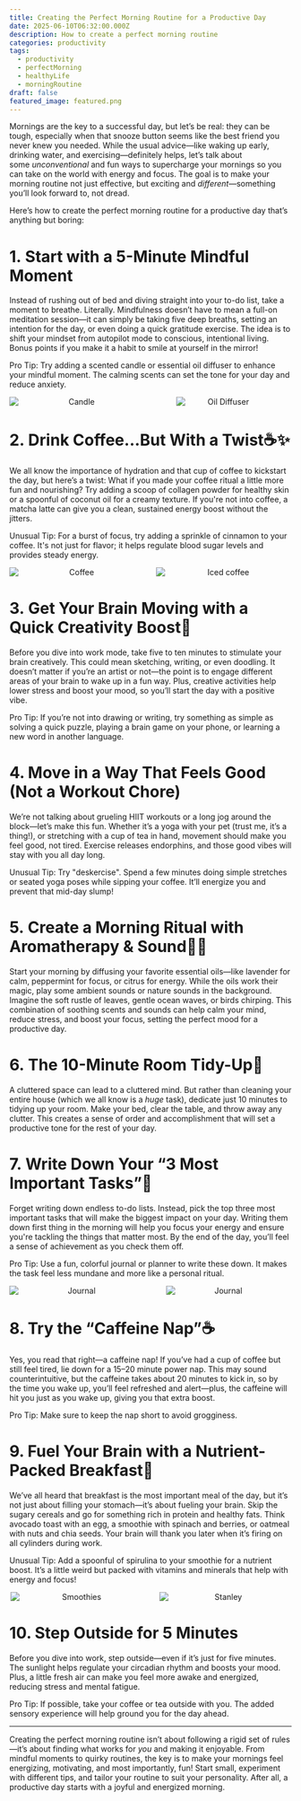 ```yaml
---
title: Creating the Perfect Morning Routine for a Productive Day
date: 2025-06-10T06:32:00.000Z
description: How to create a perfect morning routine
categories: productivity
tags:
  - productivity
  - perfectMorning
  - healthyLife
  - morningRoutine
draft: false
featured_image: featured.png
---
```

Mornings are the key to a successful day, but let’s be real: they can be tough, especially when that snooze button seems like the best friend you never knew you needed. While the usual advice—like waking up early, drinking water, and exercising—definitely helps, let’s talk about some *unconventional* and fun ways to supercharge your mornings so you can take on the world with energy and focus. The goal is to make your morning routine not just effective, but exciting and *different*—something you’ll look forward to, not dread.

Here’s how to create the perfect morning routine for a productive day that’s anything but boring:

# 1. Start with a 5-Minute Mindful Moment

Instead of rushing out of bed and diving straight into your to-do list, take a moment to breathe. Literally. Mindfulness doesn’t have to mean a full-on meditation session—it can simply be taking five deep breaths, setting an intention for the day, or even doing a quick gratitude exercise. The idea is to shift your mindset from autopilot mode to conscious, intentional living. Bonus points if you make it a habit to smile at yourself in the mirror!

Pro Tip: Try adding a scented candle or essential oil diffuser to enhance your mindful moment. The calming scents can set the tone for your day and reduce anxiety.
<div style="display: flex; flex-wrap: wrap; gap: 20px; justify-content: center;">

  <div style="flex: 1 1 200px; text-align: center;">
    <img src="https://m.media-amazon.com/images/I/71kg9AGZU7L._AC_SL1500_.jpg" alt="Candle" style="max-width: 100%; height: auto; display: block; margin: 0 auto;" />
  </div>

  <div style="flex: 1 1 200px; text-align: center;">
    <img src="https://m.media-amazon.com/images/I/71NUV5ZzoFL._AC_SL1495_.jpg" alt="Oil Diffuser" style="max-width: 70%; height: auto; display: block; margin: 0 auto;" />
  </div>

</div>

# 2. Drink Coffee...But With a Twist☕✨

We all know the importance of hydration and that cup of coffee to kickstart the day, but here’s a twist: What if you made your coffee ritual a little more fun and nourishing? Try adding a scoop of collagen powder for healthy skin or a spoonful of coconut oil for a creamy texture. If you're not into coffee, a matcha latte can give you a clean, sustained energy boost without the jitters.

Unusual Tip: For a burst of focus, try adding a sprinkle of cinnamon to your coffee. It's not just for flavor; it helps regulate blood sugar levels and provides steady energy.
<div style="display: flex; flex-wrap: wrap; gap: 20px; justify-content: center;">

  <div style="flex: 1 1 200px; text-align: center;">
    <img src="https://m.media-amazon.com/images/I/81gzOlO3HRL._SL1500_.jpg" alt="Coffee" style="max-width: 100%; height: auto; display: block; margin: 0 auto;" />
  </div>

  <div style="flex: 1 1 200px; text-align: center;">
    <img src="https://m.media-amazon.com/images/I/71T7c5DY63L._AC_SL1500_.jpg" alt="Iced coffee" style="max-width: 100%; height: auto; display: block; margin: 0 auto;" />
  </div>

</div>

# 3. Get Your Brain Moving with a Quick Creativity Boost🎨

Before you dive into work mode, take five to ten minutes to stimulate your brain creatively. This could mean sketching, writing, or even doodling. It doesn’t matter if you’re an artist or not—the point is to engage different areas of your brain to wake up in a fun way. Plus, creative activities help lower stress and boost your mood, so you’ll start the day with a positive vibe.

Pro Tip: If you’re not into drawing or writing, try something as simple as solving a quick puzzle, playing a brain game on your phone, or learning a new word in another language.

# 4. Move in a Way That Feels Good (Not a Workout Chore)

We’re not talking about grueling HIIT workouts or a long jog around the block—let’s make this fun. Whether it’s a yoga with your pet (trust me, it’s a thing!), or stretching with a cup of tea in hand, movement should make you feel good, not tired. Exercise releases endorphins, and those good vibes will stay with you all day long.

Unusual Tip: Try "deskercise". Spend a few minutes doing simple stretches or seated yoga poses while sipping your coffee. It’ll energize you and prevent that mid-day slump!

# 5. Create a Morning Ritual with Aromatherapy & Sound🌿🎶

Start your morning by diffusing your favorite essential oils—like lavender for calm, peppermint for focus, or citrus for energy. While the oils work their magic, play some ambient sounds or nature sounds in the background. Imagine the soft rustle of leaves, gentle ocean waves, or birds chirping. This combination of soothing scents and sounds can help calm your mind, reduce stress, and boost your focus, setting the perfect mood for a productive day.

# 6. The 10-Minute Room Tidy-Up🧹

A cluttered space can lead to a cluttered mind. But rather than cleaning your entire house (which we all know is a *huge* task), dedicate just 10 minutes to tidying up your room. Make your bed, clear the table, and throw away any clutter. This creates a sense of order and accomplishment that will set a productive tone for the rest of your day.

# 7. Write Down Your “3 Most Important Tasks”📝

Forget writing down endless to-do lists. Instead, pick the top three most important tasks that will make the biggest impact on your day. Writing them down first thing in the morning will help you focus your energy and ensure you're tackling the things that matter most. By the end of the day, you’ll feel a sense of achievement as you check them off.

Pro Tip: Use a fun, colorful journal or planner to write these down. It makes the task feel less mundane and more like a personal ritual.
<div style="display: flex; flex-wrap: wrap; gap: 20px; justify-content: center;">

  <div style="flex: 1 1 200px; text-align: center;">
    <img src="https://m.media-amazon.com/images/I/71ZUww2Om9L._AC_SL1500_.jpg" alt="Journal" style="max-width: 100%; height: auto; display: block; margin: 0 auto;" />
  </div>

  <div style="flex: 1 1 200px; text-align: center;">
    <img src="https://m.media-amazon.com/images/I/618fxnZLXoL._AC_SL1000_.jpg" alt="Journal" style="max-width: 85%; height: auto; display: block; margin: 0 auto;" />
  </div>

</div>

# 8. Try the “Caffeine Nap”☕

Yes, you read that right—a caffeine nap! If you’ve had a cup of coffee but still feel tired, lie down for a 15–20 minute power nap. This may sound counterintuitive, but the caffeine takes about 20 minutes to kick in, so by the time you wake up, you’ll feel refreshed and alert—plus, the caffeine will hit you just as you wake up, giving you that extra boost.

Pro Tip: Make sure to keep the nap short to avoid grogginess.

# 9. Fuel Your Brain with a Nutrient-Packed Breakfast🍳

We’ve all heard that breakfast is the most important meal of the day, but it’s not just about filling your stomach—it’s about fueling your brain. Skip the sugary cereals and go for something rich in protein and healthy fats. Think avocado toast with an egg, a smoothie with spinach and berries, or oatmeal with nuts and chia seeds. Your brain will thank you later when it’s firing on all cylinders during work.

Unusual Tip: Add a spoonful of spirulina to your smoothie for a nutrient boost. It’s a little weird but packed with vitamins and minerals that help with energy and focus!
<div style="display: flex; flex-wrap: wrap; gap: 20px; justify-content: center;">

  <div style="flex: 1 1 200px; text-align: center;">
    <img src="https://m.media-amazon.com/images/I/61VnU-QP1oL._SL1500_.jpg" alt="Smoothies" style="max-width: 98%; height: auto; display: block; margin: 0 auto;" />
  </div>

  <div style="flex: 1 1 200px; text-align: center;">
    <img src="https://m.media-amazon.com/images/I/81ts9mgoTTL._AC_SL1500_.jpg" alt="Stanley" style="max-width: 95%; height: auto; display: block; margin: 0 auto;" />
  </div>

</div>

# 10. Step Outside for 5 Minutes

Before you dive into work, step outside—even if it’s just for five minutes. The sunlight helps regulate your circadian rhythm and boosts your mood. Plus, a little fresh air can make you feel more awake and energized, reducing stress and mental fatigue.

Pro Tip: If possible, take your coffee or tea outside with you. The added sensory experience will help ground you for the day ahead.

---

Creating the perfect morning routine isn’t about following a rigid set of rules—it’s about finding what works for *you* and making it enjoyable. From mindful moments to quirky routines, the key is to make your mornings feel energizing, motivating, and most importantly, fun! Start small, experiment with different tips, and tailor your routine to suit your personality. After all, a productive day starts with a joyful and energized morning.